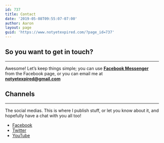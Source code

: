 ```yaml
---
id: 737
title: Contact
date: '2019-05-08T09:55:07-07:00'
author: Aaron
layout: page
guid: 'https://www.notyetexpired.com/?page_id=737'
---
```


## So you want to get in touch?

- - - - - -

Awesome! Let’s keep things simple; you can use [**Facebook Messenger**](https://www.facebook.com/NotYetExpired) from the Facebook page, or you can email me at **notyetexpired@gmail.com**

## Channels

- - - - - -

The social medias. This is where I publish stuff, or let you know about it, and hopefully have a chat with you all too!

- [Facebook](https://www.facebook.com/NotYetExpired)
- [Twitter](https://twitter.com/AaronYesterdays)
- [YouTube](https://www.youtube.com/channel/UCduApf64cY37XiBSpFTDeMQ)
